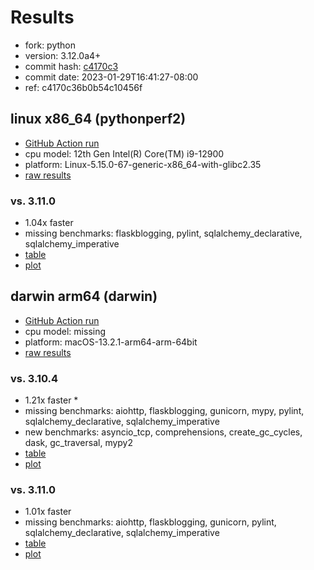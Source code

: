 # Results

- fork: python
- version: 3.12.0a4+
- commit hash: [c4170c3](https://github.com/python/cpython/commit/c4170c3)
- commit date: 2023-01-29T16:41:27-08:00
- ref: c4170c36b0b54c10456f

## linux x86_64 (pythonperf2)

- [GitHub Action run](https://github.com/faster-cpython/benchmarking/actions/runs/4513537722)
- cpu model: 12th Gen Intel(R) Core(TM) i9-12900
- platform: Linux-5.15.0-67-generic-x86_64-with-glibc2.35
- [raw results](bm-20230129-pythonperf2-x86_64-python-c4170c36b0b54c10456f-3.12.0a4%2B-c4170c3.json)

### vs. 3.11.0

- 1.04x faster
- missing benchmarks: flaskblogging, pylint, sqlalchemy_declarative, sqlalchemy_imperative
- [table](bm-20230129-pythonperf2-x86_64-python-c4170c36b0b54c10456f-3.12.0a4%2B-c4170c3-vs-3.11.0.md)
- [plot](bm-20230129-pythonperf2-x86_64-python-c4170c36b0b54c10456f-3.12.0a4%2B-c4170c3-vs-3.11.0.png)

## darwin arm64 (darwin)

- [GitHub Action run](https://github.com/faster-cpython/benchmarking/actions/runs/4494505524)
- cpu model: missing
- platform: macOS-13.2.1-arm64-arm-64bit
- [raw results](bm-20230129-darwin-arm64-python-c4170c36b0b54c10456f-3.12.0a4%2B-c4170c3.json)

### vs. 3.10.4

- 1.21x faster \*
- missing benchmarks: aiohttp, flaskblogging, gunicorn, mypy, pylint, sqlalchemy_declarative, sqlalchemy_imperative
- new benchmarks: asyncio_tcp, comprehensions, create_gc_cycles, dask, gc_traversal, mypy2
- [table](bm-20230129-darwin-arm64-python-c4170c36b0b54c10456f-3.12.0a4%2B-c4170c3-vs-3.10.4.md)
- [plot](bm-20230129-darwin-arm64-python-c4170c36b0b54c10456f-3.12.0a4%2B-c4170c3-vs-3.10.4.png)

### vs. 3.11.0

- 1.01x faster
- missing benchmarks: aiohttp, flaskblogging, gunicorn, pylint, sqlalchemy_declarative, sqlalchemy_imperative
- [table](bm-20230129-darwin-arm64-python-c4170c36b0b54c10456f-3.12.0a4%2B-c4170c3-vs-3.11.0.md)
- [plot](bm-20230129-darwin-arm64-python-c4170c36b0b54c10456f-3.12.0a4%2B-c4170c3-vs-3.11.0.png)

